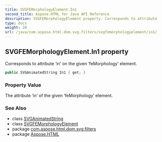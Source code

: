 ```yaml
---
title: SVGFEMorphologyElement.In1
second_title: Aspose.HTML for Java API Reference
description: SVGFEMorphologyElement property. Corresponds to attribute in on the given feMorphology element
type: docs
weight: 20
url: /java/com.aspose.html.dom.svg.filters/svgfemorphologyelement/in1/
---
```

## SVGFEMorphologyElement.In1 property

Corresponds to attribute ‘in’ on the given ‘feMorphology’ element.

```java
public SVGAnimatedString In1 { get; }
```

### Property Value

The attribute ‘in’ of the given ‘feMorphology’ element.

### See Also

* class [SVGAnimatedString](../../../com.aspose.html.dom.svg.datatypes/svganimatedString/)
* class [SVGFEMorphologyElement](../)
* package [com.aspose.html.dom.svg.filters](../../svgfemorphologyelement/)
* package [Aspose.HTML](../../../)
